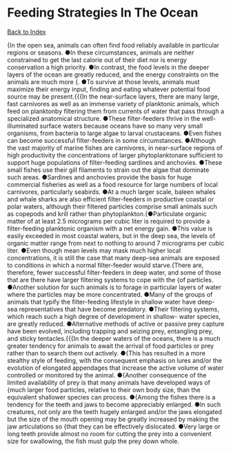 # Feeding Strategies In The Ocean
[Back to Index](https://github.com/windows10010/tpoExtractor/blog/master/README.md)

{In the open sea, animals can often find food reliably available in particular regions or seasons. ●In these circumstances, animals are neither constrained to get the last calorie out of their diet nor is energy conservation a high priority. ●In contrast, the food levels in the deeper layers of the ocean are greatly reduced, and the energy constraints on the animals are much more {. ●To survive at those levels, animals must maximize their energy input, finding and eating whatever potential food source may be present.{{{In the near-surface layers, there are many large, fast carnivores as well as an immense variety of planktonic animals, which feed on planktonby filtering them from currents of water that pass through a specialized anatomical structure. ●These filter-feeders thrive in the well-illuminated surface waters because oceans have so many very small organisms, from bacteria to large algae to larval crustaceans. ●Even fishes can become successful filter-feeders in some circumstances. ●Although the vast majority of marine fishes are carnivores, in near-surface regions of high productivity the concentrations of larger phytoplanktonare sufficient to support huge populations of filter-feeding sardines and anchovies. ●These small fishes use their gill filaments to strain out the algae that dominate such areas. ●Sardines and anchovies provide the basis for huge commercial fisheries as well as a food resource for large numbers of local carnivores, particularly seabirds. ●At a much larger scale, baleen whales and whale sharks are also efficient filter-feeders in productive coastal or polar waters, although their filtered particles comprise small animals such as copepods and krill rather than phytoplankton.{●Particulate organic matter of at least 2.5 micrograms per cubic liter is required to provide a filter-feeding planktonic organism with a net energy gain. ●This value is easily exceeded in most coastal waters, but in the deep sea, the levels of organic matter range from next to nothing to around 7 micrograms per cubic liter. ●Even though mean levels may mask much higher local concentrations, it is still the case that many deep-sea animals are exposed to conditions in which a normal filter-feeder would starve.{There are, therefore, fewer successful filter-feeders in deep water, and some of those that are there have larger filtering systems to cope with the {of particles. ●Another solution for such animals is to forage in particular layers of water where the particles may be more concentrated. ●Many of the groups of animals that typify the filter-feeding lifestyle in shallow water have deep-sea representatives that have become predatory. ●Their filtering systems, which reach such a high degree of development in shallow- water species, are greatly reduced. ●Alternative methods of active or passive prey capture have been evolved, including trapping and seizing prey, entangling prey, and sticky tentacles.{{{In the deeper waters of the oceans, there is a much greater tendency for animals to await the arrival of food particles or prey rather than to search them out actively. ●{This has resulted in a more stealthy style of feeding, with the consequent emphasis on lures and/or the evolution of elongated appendages that increase the active volume of water controlled or monitored by the animal. ●{Another consequence of the limited availability of prey is that many animals have developed ways of {much larger food particles, relative to their own body size, than the equivalent shallower species can process. ●{Among the fishes there is a tendency for the teeth and jaws to become appreciably enlarged. ●In such creatures, not only are the teeth hugely enlarged and/or the jaws elongated but the size of the mouth opening may be greatly increased by making the jaw articulations so {that they can be effectively dislocated. ●Very large or long teeth provide almost no room for cutting the prey into a convenient size for swallowing, the fish must gulp the prey down whole.